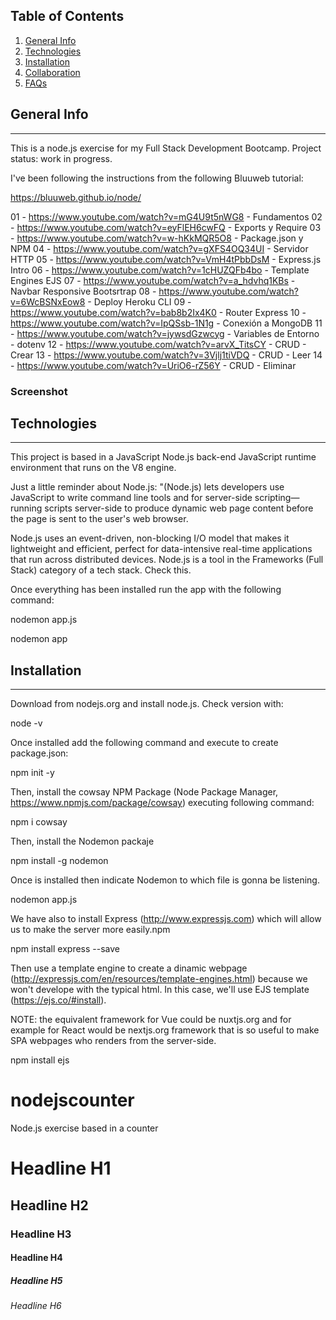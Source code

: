 ## Table of Contents
1. [General Info](#general-info)
2. [Technologies](#technologies)
3. [Installation](#installation)
4. [Collaboration](#collaboration)
5. [FAQs](#faqs)

## General Info
***
This is a node.js exercise for my Full Stack Development Bootcamp.
Project status: work in progress.

I've been following the instructions from the following Bluuweb tutorial:

https://bluuweb.github.io/node/

01 - https://www.youtube.com/watch?v=mG4U9t5nWG8 - Fundamentos
02 - https://www.youtube.com/watch?v=eyFlEH6cwFQ - Exports y Require
03 - https://www.youtube.com/watch?v=w-hKkMQR5O8 - Package.json y NPM
04 - https://www.youtube.com/watch?v=gXFS4OQ34UI - Servidor HTTP
05 - https://www.youtube.com/watch?v=VmH4tPbbDsM - Express.js Intro
06 - https://www.youtube.com/watch?v=1cHUZQFb4bo - Template Engines EJS
07 - https://www.youtube.com/watch?v=a_hdvhq1KBs - Navbar Responsive Bootsrtrap
08 - https://www.youtube.com/watch?v=6WcBSNxEow8 - Deploy Heroku CLI
09 - https://www.youtube.com/watch?v=bab8b2Ix4K0 - Router Express
10 - https://www.youtube.com/watch?v=IpQSsb-1N1g - Conexión a MongoDB
11 - https://www.youtube.com/watch?v=jywsdGzwcyg - Variables de Entorno - dotenv
12 - https://www.youtube.com/watch?v=arvX_TitsCY - CRUD - Crear
13 - https://www.youtube.com/watch?v=3Vjlj1tiVDQ - CRUD - Leer
14 - https://www.youtube.com/watch?v=UriO6-rZ56Y - CRUD - Eliminar


### Screenshot


## Technologies
***
This project is based in a JavaScript Node.js back-end JavaScript runtime environment that runs on the V8 engine. 

Just a little reminder about Node.js: "(Node.js) lets developers use JavaScript to write command line tools and for server-side scripting—running scripts server-side to produce dynamic web page content before the page is sent to the user's web browser.

Node.js uses an event-driven, non-blocking I/O model that makes it lightweight and efficient, perfect for data-intensive real-time applications that run across distributed devices.
Node.js is a tool in the Frameworks (Full Stack) category of a tech stack. Check this.

Once everything has been installed run the app with the following command:

nodemon app.js

nodemon app



## Installation
***
Download from nodejs.org and install node.js. Check version with:

node -v

Once installed add the following command and execute to create package.json:

npm init -y

Then, install the cowsay NPM Package (Node Package Manager, https://www.npmjs.com/package/cowsay) executing following command:

npm i cowsay

Then, install the Nodemon packaje

npm install -g nodemon

Once is installed then indicate Nodemon to which file is gonna be listening.

nodemon app.js

We have also to install Express (http://www.expressjs.com) which will allow us to make the server more easily.npm

npm install express --save

Then use a template engine to create a dinamic webpage (http://expressjs.com/en/resources/template-engines.html) because we won't develope with the typical html. In this case, we'll use EJS template (https://ejs.co/#install).

NOTE: the equivalent framework for Vue could be nuxtjs.org and for example for React would be nextjs.org framework that is so useful to make SPA webpages who renders from the server-side.

npm install ejs




# nodejscounter
Node.js exercise based in a counter




# Headline H1
## Headline H2
### Headline H3
#### Headline H4 
##### Headline H5
###### Headline H6